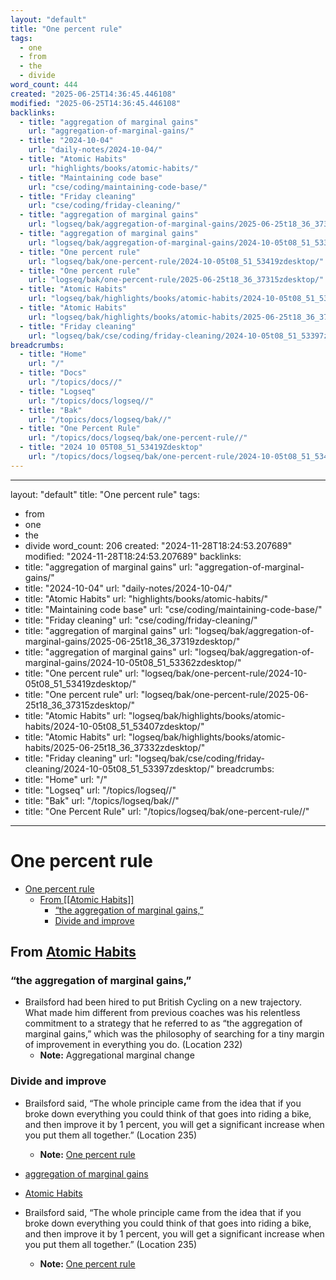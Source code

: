 ```yaml
---
layout: "default"
title: "One percent rule"
tags:
  - one
  - from
  - the
  - divide
word_count: 444
created: "2025-06-25T14:36:45.446108"
modified: "2025-06-25T14:36:45.446108"
backlinks:
  - title: "aggregation of marginal gains"
    url: "aggregation-of-marginal-gains/"
  - title: "2024-10-04"
    url: "daily-notes/2024-10-04/"
  - title: "Atomic Habits"
    url: "highlights/books/atomic-habits/"
  - title: "Maintaining code base"
    url: "cse/coding/maintaining-code-base/"
  - title: "Friday cleaning"
    url: "cse/coding/friday-cleaning/"
  - title: "aggregation of marginal gains"
    url: "logseq/bak/aggregation-of-marginal-gains/2025-06-25t18_36_37319zdesktop/"
  - title: "aggregation of marginal gains"
    url: "logseq/bak/aggregation-of-marginal-gains/2024-10-05t08_51_53362zdesktop/"
  - title: "One percent rule"
    url: "logseq/bak/one-percent-rule/2024-10-05t08_51_53419zdesktop/"
  - title: "One percent rule"
    url: "logseq/bak/one-percent-rule/2025-06-25t18_36_37315zdesktop/"
  - title: "Atomic Habits"
    url: "logseq/bak/highlights/books/atomic-habits/2024-10-05t08_51_53407zdesktop/"
  - title: "Atomic Habits"
    url: "logseq/bak/highlights/books/atomic-habits/2025-06-25t18_36_37332zdesktop/"
  - title: "Friday cleaning"
    url: "logseq/bak/cse/coding/friday-cleaning/2024-10-05t08_51_53397zdesktop/"
breadcrumbs:
  - title: "Home"
    url: "/"
  - title: "Docs"
    url: "/topics/docs//"
  - title: "Logseq"
    url: "/topics/docs/logseq//"
  - title: "Bak"
    url: "/topics/docs/logseq/bak//"
  - title: "One Percent Rule"
    url: "/topics/docs/logseq/bak/one-percent-rule//"
  - title: "2024 10 05T08_51_53419Zdesktop"
    url: "/topics/docs/logseq/bak/one-percent-rule/2024-10-05t08_51_53419zdesktop//"
---
```

---
layout: "default"
title: "One percent rule"
tags:
  - from
  - one
  - the
  - divide
word_count: 206
created: "2024-11-28T18:24:53.207689"
modified: "2024-11-28T18:24:53.207689"
backlinks:
  - title: "aggregation of marginal gains"
    url: "aggregation-of-marginal-gains/"
  - title: "2024-10-04"
    url: "daily-notes/2024-10-04/"
  - title: "Atomic Habits"
    url: "highlights/books/atomic-habits/"
  - title: "Maintaining code base"
    url: "cse/coding/maintaining-code-base/"
  - title: "Friday cleaning"
    url: "cse/coding/friday-cleaning/"
  - title: "aggregation of marginal gains"
    url: "logseq/bak/aggregation-of-marginal-gains/2025-06-25t18_36_37319zdesktop/"
  - title: "aggregation of marginal gains"
    url: "logseq/bak/aggregation-of-marginal-gains/2024-10-05t08_51_53362zdesktop/"
  - title: "One percent rule"
    url: "logseq/bak/one-percent-rule/2024-10-05t08_51_53419zdesktop/"
  - title: "One percent rule"
    url: "logseq/bak/one-percent-rule/2025-06-25t18_36_37315zdesktop/"
  - title: "Atomic Habits"
    url: "logseq/bak/highlights/books/atomic-habits/2024-10-05t08_51_53407zdesktop/"
  - title: "Atomic Habits"
    url: "logseq/bak/highlights/books/atomic-habits/2025-06-25t18_36_37332zdesktop/"
  - title: "Friday cleaning"
    url: "logseq/bak/cse/coding/friday-cleaning/2024-10-05t08_51_53397zdesktop/"
breadcrumbs:
  - title: "Home"
    url: "/"
  - title: "Logseq"
    url: "/topics/logseq//"
  - title: "Bak"
    url: "/topics/logseq/bak//"
  - title: "One Percent Rule"
    url: "/topics/logseq/bak/one-percent-rule//"
---
# One percent rule

- [One percent rule](#one-percent-rule)
  - [From \[\[Atomic Habits\]\]](#from-atomic-habits)
    - [“the aggregation of marginal gains,”](#the-aggregation-of-marginal-gains)
    - [Divide and improve](#divide-and-improve)

## From [Atomic Habits](logseq/bak/highlights/books/atomic-habits/2025-06-25t18_36_37332zdesktop/)

### “the aggregation of marginal gains,”

- Brailsford had been hired to put British Cycling on a new trajectory. What made him different from previous coaches was his relentless commitment to a strategy that he referred to as “the aggregation of marginal gains,” which was the philosophy of searching for a tiny margin of improvement in everything you do. (Location 232)
  - **Note:** Aggregational marginal change

### Divide and improve

- Brailsford said, “The whole principle came from the idea that if you broke down everything you could think of that goes into riding a bike, and then improve it by 1 percent, you will get a significant increase when you put them all together.” (Location 235)
  - **Note:** [One percent rule](logseq/bak/one-percent-rule/2025-06-25t18_36_37315zdesktop/)

- [aggregation of marginal gains](logseq/bak/aggregation-of-marginal-gains/2024-10-05t08_51_53362zdesktop/)
- [Atomic Habits](logseq/bak/highlights/books/atomic-habits/2025-06-25t18_36_37332zdesktop/)
- Brailsford said, “The whole principle came from the idea that if you broke down everything you could think of that goes into riding a bike, and then improve it by 1 percent, you will get a significant increase when you put them all together.” (Location 235)
  - **Note:** [One percent rule](logseq/bak/one-percent-rule/2025-06-25t18_36_37315zdesktop/)
